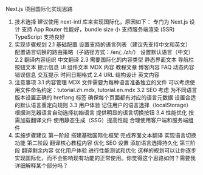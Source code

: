 Next.js 项目国际化实现思路
1. 技术选择
建议使用 next-intl 库来实现国际化，原因如下：
专门为 Next.js 设计
支持 App Router
性能好，bundle size 小
支持服务端渲染 (SSR)
TypeScript 支持良好
2. 实现步骤规划
2.1 基础配置
设置支持的语言列表（建议先支持中文和英文）
配置语言切换的路由策略（子路径方式：/en/*, /zh/*）
设置默认语言（中文）
2.2 翻译内容组织
中文翻译
2.3 需要国际化的内容类型
静态界面文本
导航栏
按钮文本
提示信息
UI 组件文本
MDX 内容
教程文章
博客内容
FAQ
动态内容
错误信息
交互提示
时间日期格式
2.4 URL 结构设计
英文内容
3. 注意事项
3.1 内容管理
MDX 文件需要为每种语言准备独立的文件
可以考虑使用文件命名约定：tutorial.zh.mdx, tutorial.en.mdx
3.2 SEO 考虑
为不同语言版本设置正确的 hreflang 标签
确保每个页面都有对应的语言元数据
设置合适的默认语言重定向规则
3.3 用户体验
记住用户的语言选择（localStorage）
根据浏览器语言自动选择初始语言
提供明显的语言切换按钮
3.4 性能优化
按需加载翻译文件
使用静态生成（SSG）提高性能
合理使用客户端和服务端组件
4. 实施步骤建议
第一阶段
搭建基础国际化框架
完成界面文本翻译
实现语言切换功能
第二阶段
翻译核心教程内容
优化 SEO 设置
添加语言选择持久化
第三阶段
翻译剩余内容
优化用户体验
进行性能测试和优化
这样的规划可以让你逐步实现国际化，而不会影响现有功能的正常使用。你觉得这个思路如何？需要我详细解释某个部分吗？